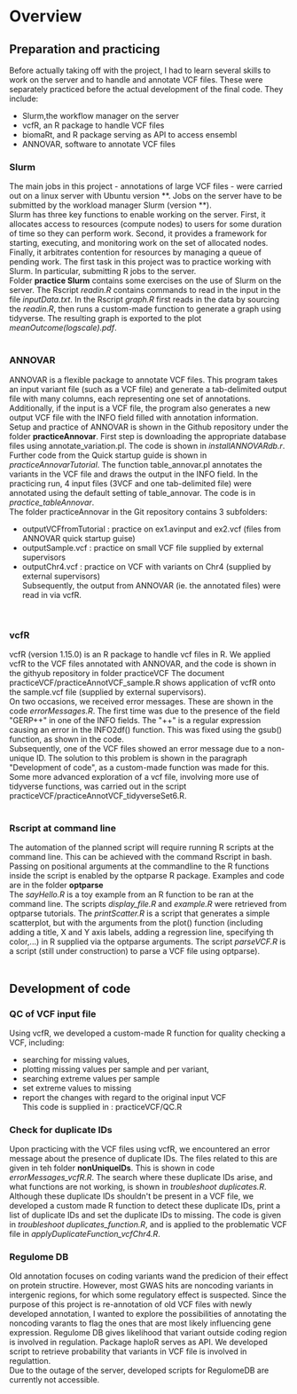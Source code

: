 # Overview
## Preparation and practicing
Before actually taking off with the project, I had to learn several skills to work on the server and to handle and annotate VCF files. These were separately practiced before the actual development of the final code. They include:
- Slurm,the workflow manager on the server
-	vcfR, an R package to handle VCF files
-	biomaRt, and R package serving as API to access ensembl
-	ANNOVAR, software to annotate VCF files



### Slurm
The main jobs in this project - annotations of large VCF files - were carried out on a linux server with Ubuntu version **. Jobs on the server have to be submitted by the workload manager Slurm (version **). <br>
Slurm has three key functions to enable working on the server. First, it allocates access to resources (compute nodes) to users for some duration of time so they can perform work. Second, it provides a framework for starting, executing, and monitoring work on the set of allocated nodes. Finally, it arbitrates contention for resources by managing a queue of pending work.
The first task in this project was to practice working with Slurm. In particular, submitting R jobs to the server.<br>
Folder **practice Slurm** contains some exercises on the use of Slurm on the server. The Rscript *readin.R* contains commands to read in the input in the file *inputData.txt*. In the Rscript *graph.R* first reads in the data by sourcing the *readin.R*, then runs a custom-made function to generate a graph using tidyverse. The resulting graph is exported to the plot *meanOutcome(logscale).pdf*.<br>
<br>

### ANNOVAR
ANNOVAR is a flexible package to annotate VCF files. This program takes an input variant file (such as a VCF file) and generate a tab-delimited output file with many columns, each representing one set of annotations. Additionally, if the input is a VCF file, the program also generates a new output VCF file with the INFO field filled with annotation information. <br>
Setup and practice of ANNOVAR is shown in the Github repository under the folder **practiceAnnovar**. First step is downloading the appropriate database files using annotate_variation.pl. The code is shown in *installANNOVARdb.r*. Further code from the Quick startup guide is shown in *practiceAnnovarTutorial*.
The function table_annovar.pl annotates the variants in the VCF file and draws the output in the INFO field. In the practicing run, 4 input files (3VCF and one tab-delimited file) were annotated using the default setting of table_annovar. The code is in *practice_tableAnnovar*.<br>
The folder practiceAnnovar in the Git repository contains 3 subfolders:
- outputVCFfromTutorial : practice on ex1.avinput and ex2.vcf (files from ANNOVAR quick startup guise)
- outputSample.vcf : practice on small VCF file supplied by external supervisors
- outputChr4.vcf : practice on VCF with variants on Chr4 (supplied by external supervisors)<br>
Subsequently, the output from ANNOVAR (ie. the annotated files) were read in via vcfR.<br>
<br>


### vcfR
vcfR (version 1.15.0) is an R package to handle vcf files in R. We applied vcfR to the VCF files annotated with ANNOVAR, and the code is shown in the githyub repository in folder practiceVCF The document practiceVCF/practiceAnnotVCF_sample.R shows application of vcfR onto the sample.vcf file (supplied by external supervisors).<br>
On two occasions, we received error messages. These are shown in the code *errorMessages.R*. The first time was due to the presence of the field "GERP++" in one of the INFO fields. The "++" is a regular expression causing an error in the INFO2df() function. This was fixed using the gsub() function, as shown in the code.<br> Subsequently, one of the VCF files showed an error message due to a non-unique ID. The solution to this problem is shown in the paragraph "Development of code", as a custom-made function was made for this.
Some more advanced exploration of a vcf file, involving more use of tidyverse functions, was carried out in the script practiceVCF/practiceAnnotVCF_tidyverseSet6.R.<br>
<br>

### Rscript at command line
The automation of the planned script will require running R scripts at the command line. This can be achieved with the command Rscript in bash. Passing on positional arguments at the commandline to the R functions inside the script is enabled by the optparse R package. Examples and code are in the folder **optparse**<br>
The *sayHello.R* is a toy example from an R function to be ran at the command line. The scripts *display_file.R* and *example.R* were retrieved from optparse tutorials. The *printScatter.R* is a script that generates a simple scatterplot, but with the arguments from the plot() function (including adding a title, X and Y axis labels, adding a regression line, specifying th color,...) in R supplied via the optparse arguments. The script *parseVCF.R* is a script (still under construction) to parse a VCF file using optparse).<br>
<br>

## Development of code
### QC of VCF input file
Using vcfR, we developed a custom-made R function for quality checking a VCF, including: 
- searching for missing values,
- plotting missing values per sample and per variant,
- searching extreme values per sample
- set extreme values to missing
- report the changes with regard to the original input VCF<br>
This code is supplied in : practiceVCF/QC.R

### Check for duplicate IDs
Upon practicing with the VCF files using vcfR, we encountered an error message about the presence of duplicate IDs. The files related to this are given in teh folder **nonUniqueIDs**. This is shown in code *errorMessages_vcfR.R*. The search where these duplicate IDs arise, and what functions are not working, is shown in *troubleshoot duplicates.R*. Although these duplicate IDs shouldn't be present in a VCF file, we developed a custom made R function to detect these duplicate IDs, print a list of duplicate IDs and set the duplicate IDs to missing. The code is given in *troubleshoot duplicates_function.R*, and is applied to the problematic VCF file in *applyDuplicateFunction_vcfChr4.R*.

### Regulome DB
Old annotation focuses on coding variants wand the predicion of their effect on protein structire. However, most GWAS hits are noncoding variants in intergenic regions, for which some regulatory effect is suspected. Since the purpose of this project is re-annotation of old VCF files with newly developed annotation, I wanted to explore the possibilities of annotating the noncoding varants to flag the ones that are most likely influencing gene expression. Regulome DB gives likelihood that variant outside coding region is involved in regulation. Package haploR serves as API. We developed script to retrieve probability that variants in VCF file is involved in regulattion.<br>
Due to the outage of the server, developed scripts for RegulomeDB are currently not accessible.<br>
